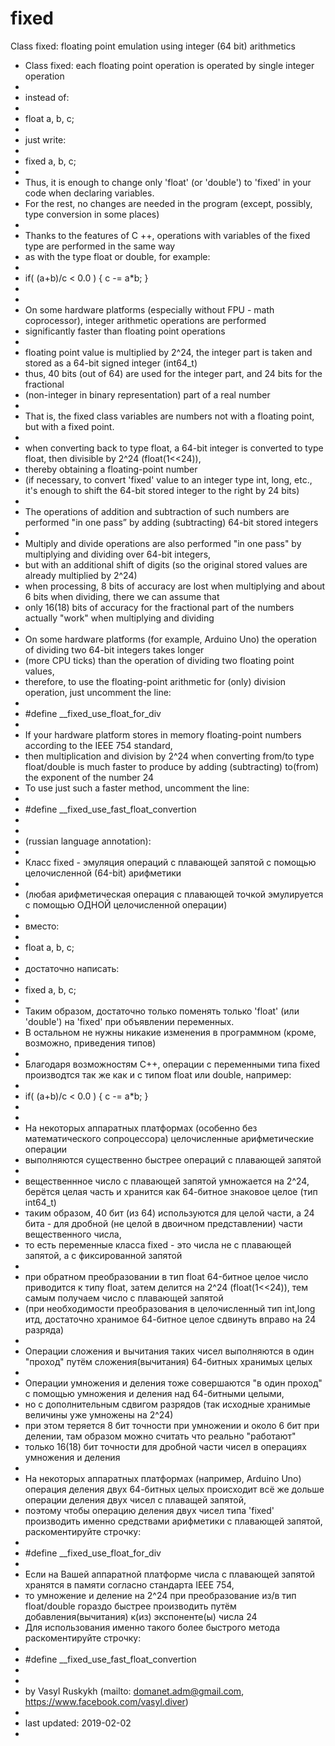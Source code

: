 # fixed
Class fixed: floating point emulation using integer (64 bit) arithmetics 

 * Class fixed: each floating point operation is operated by single integer operation
 * 
 * instead of:
 *
 *   float a, b, c;
 *
 * just write:
 *
 *   fixed a, b, c;
 *
 * Thus, it is enough to change only 'float' (or 'double') to 'fixed' in your code when declaring variables. 
 * For the rest, no changes are needed in the program (except, possibly, type conversion in some places)
 *
 * Thanks to the features of C ++, operations with variables of the fixed type are performed in the same way 
 *  as with the type float or double, for example:
 * 
 *   if( (a+b)/c < 0.0 )  { c -= a*b; }
 * 
 * 
 * On some hardware platforms (especially without FPU - math coprocessor), integer arithmetic operations are performed
 *  significantly faster than floating point operations
 * 
 * floating point value is multiplied by 2^24, the integer part is taken and stored as a 64-bit signed integer (int64_t)
 * thus, 40 bits (out of 64) are used for the integer part, and 24 bits for the fractional 
 *  (non-integer in binary representation) part of a real number
 * 
 * That is, the fixed class variables are numbers not with a floating point, but with a fixed point.
 * 
 * when converting back to type float, a 64-bit integer is converted to type float, then divisible by 2^24 (float(1<<24)),
 *  thereby obtaining a floating-point number
 * (if necessary, to convert 'fixed' value to an integer type int, long, etc., it's enough to shift the 64-bit stored integer to the right by 24 bits)
 * 
 * The operations of addition and subtraction of such numbers are performed "in one pass” by adding (subtracting) 64-bit stored integers
 * 
 * Multiply and divide operations are also performed "in one pass" by multiplying and dividing over 64-bit integers, 
 *  but with an additional shift of digits (so the original stored values are already multiplied by 2^24)
 * when processing, 8 bits of accuracy are lost when multiplying and about 6 bits when dividing, there we can assume that
 *  only 16(18) bits of accuracy for the fractional part of the numbers actually "work" when multiplying and dividing
 * 
 * On some hardware platforms (for example, Arduino Uno) the operation of dividing two 64-bit integers takes longer 
 *  (more CPU ticks) than the operation of dividing two floating point values,
 * therefore, to use the floating-point arithmetic for (only) division operation, just uncomment the line:
 * 
 * #define  __fixed_use_float_for_div
 * 
 * If your hardware platform stores in memory floating-point numbers according to the IEEE 754 standard,
 * then multiplication and division by 2^24 when converting from/to type float/double is much faster to produce by adding (subtracting) to(from) the exponent of the number 24
 * To use just such a faster method, uncomment the line:
 * 
 * #define  __fixed_use_fast_float_convertion
 * 
 * 
 * (russian language annotation):
 * 
 * Класс fixed - эмуляция операций с плавающей запятой с помощью целочисленной (64-bit) арифметики 
 * 
 *   (любая арифметическая операция с плавающей точкой эмулируется с помощью ОДНОЙ целочисленной операции) 
 * 
 * вместо:
 * 
 *   float a, b, c;
 * 
 * достаточно написать:
 * 
 *   fixed a, b, c;
 * 
 * Таким образом, достаточно только поменять только 'float' (или 'double') на 'fixed' при объявлении переменных.  
 *  В остальном не нужны никакие изменения в программном (кроме, возможно, приведения типов)
 * 
 * Благодаря возможностям C++, операции с переменными типа fixed производтся так же как и с типом float или double,  например:
 * 
 *   if( (a+b)/c < 0.0 )  { c -= a*b; }
 * 
 * 
 * На некоторых аппаратных платформах (особенно без математического сопроцессора) целочисленные арифметические операции
 *  выполняются существенно быстрее операций с плавающей запятой
 * 
 * вещественнное число с плавающей запятой умножается на 2^24, берётся целая часть и хранится как 64-битное знаковое целое (тип int64_t)
 * таким образом, 40 бит (из 64) используются для целой части, а 24 бита - для дробной (не целой в двоичном представлении) части вещественного числа,
 * то есть переменные класса fixed - это числа не с плавающей запятой, а с фиксированной запятой
 * 
 * при обратном преобразовании в тип float 64-битное целое число приводится к типу float, затем делится на 2^24 (float(1<<24)), тем самым получаем число с плавающей запятой
 * (при необходимости преобразования в целочисленный тип int,long итд, достаточно хранимое 64-битное целое сдвинуть вправо на 24 разряда)
 * 
 * Операции сложения и вычитания таких чисел выполняются в один "проход" путём сложения(вычитания) 64-битных хранимых целых
 * 
 * Операции умножения и деления тоже совершаются "в один проход" с помощью умножения и деления над 64-битными целыми, 
 *  но с дополнительным сдвигом разрядов (так исходные хранимые величины уже умножены на 2^24)
 * при этом теряется 8 бит точности при умножении и около 6 бит при делении, там образом можно считать что реально "работают"
 *  только 16(18) бит точности для дробной части чисел в операциях умножения и деления
 * 
 * На некоторых аппаратных платформах (например, Arduino Uno) операция деления двух 64-битных целых происходит всё же дольше операции деления двух чисел с плаващей запятой,
 * поэтому чтобы операцию деления двух чисел типа 'fixed' производить именно средствами арифметики с плавающей запятой, раскоментируйте строчку:
 * 
 * #define  __fixed_use_float_for_div
 * 
 * Если на Вашей аппаратной платформе числа с плавающей запятой хранятся в памяти согласно стандарта IEEE 754,
 * то умножение и деление на 2^24 при преобразование из/в тип float/double гораздо быстрее производить путём добавления(вычитания) к(из) экспоненте(ы) числа 24
 * Для использования именно такого более быстрого метода раскоментируйте строчку:
 * 
 * #define  __fixed_use_fast_float_convertion
 * 
 * 
 * by Vasyl Ruskykh  (mailto: domanet.adm@gmail.com,  https://www.facebook.com/vasyl.diver)
 * 
 * last updated:  2019-02-02
 * 
